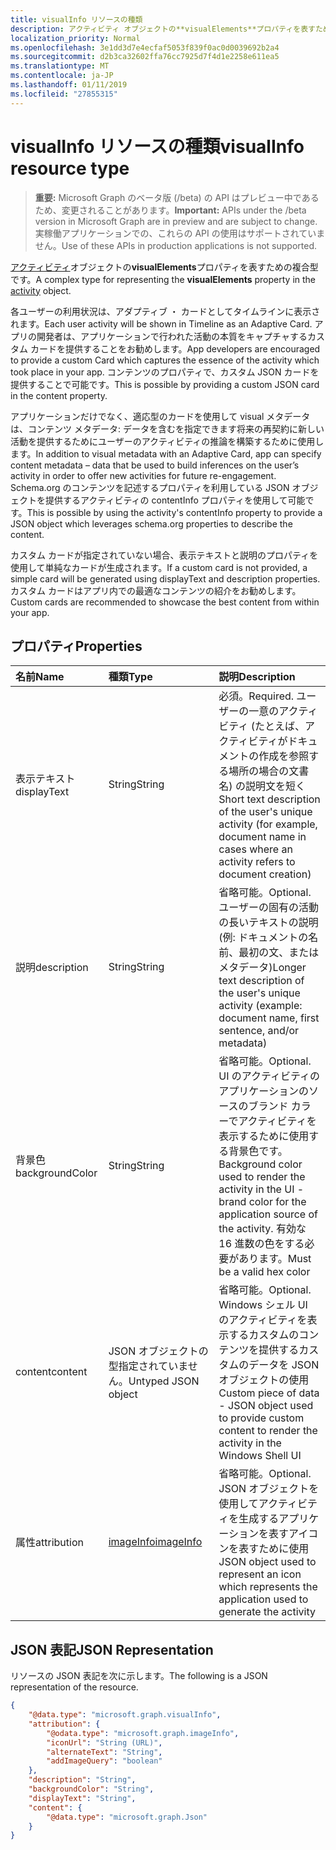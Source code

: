 ```yaml
---
title: visualInfo リソースの種類
description: アクティビティ オブジェクトの**visualElements**プロパティを表すための複合型です。
localization_priority: Normal
ms.openlocfilehash: 3e1dd3d7e4ecfaf5053f839f0ac0d0039692b2a4
ms.sourcegitcommit: d2b3ca32602ffa76cc7925d7f4d1e2258e611ea5
ms.translationtype: MT
ms.contentlocale: ja-JP
ms.lasthandoff: 01/11/2019
ms.locfileid: "27855315"
---
```

# <a name="visualinfo-resource-type"></a><span data-ttu-id="a36a2-103">visualInfo リソースの種類</span><span class="sxs-lookup"><span data-stu-id="a36a2-103">visualInfo resource type</span></span>

> <span data-ttu-id="a36a2-104">**重要:** Microsoft Graph のベータ版 (/beta) の API はプレビュー中であるため、変更されることがあります。</span><span class="sxs-lookup"><span data-stu-id="a36a2-104">**Important:** APIs under the /beta version in Microsoft Graph are in preview and are subject to change.</span></span> <span data-ttu-id="a36a2-105">実稼働アプリケーションでの、これらの API の使用はサポートされていません。</span><span class="sxs-lookup"><span data-stu-id="a36a2-105">Use of these APIs in production applications is not supported.</span></span>

<span data-ttu-id="a36a2-106">[アクティビティ](../resources/projectrome-activity.md)オブジェクトの**visualElements**プロパティを表すための複合型です。</span><span class="sxs-lookup"><span data-stu-id="a36a2-106">A complex type for representing the **visualElements** property in the [activity](../resources/projectrome-activity.md) object.</span></span>

<span data-ttu-id="a36a2-107">各ユーザーの利用状況は、アダプティブ ・ カードとしてタイムラインに表示されます。</span><span class="sxs-lookup"><span data-stu-id="a36a2-107">Each user activity will be shown in Timeline as an Adaptive Card.</span></span> <span data-ttu-id="a36a2-108">アプリの開発者は、アプリケーションで行われた活動の本質をキャプチャするカスタム カードを提供することをお勧めします。</span><span class="sxs-lookup"><span data-stu-id="a36a2-108">App developers are encouraged to provide a custom Card which captures the essence of the activity which took place in your app.</span></span> <span data-ttu-id="a36a2-109">コンテンツのプロパティで、カスタム JSON カードを提供することで可能です。</span><span class="sxs-lookup"><span data-stu-id="a36a2-109">This is possible by providing a custom JSON card in the content property.</span></span>

<span data-ttu-id="a36a2-110">アプリケーションだけでなく、適応型のカードを使用して visual メタデータは、コンテンツ メタデータ: データを含むを指定できます将来の再契約に新しい活動を提供するためにユーザーのアクティビティの推論を構築するために使用します。</span><span class="sxs-lookup"><span data-stu-id="a36a2-110">In addition to visual metadata with an Adaptive Card, app can specify content metadata – data that be used to build inferences on the user’s activity in order to offer new activities for future re-engagement.</span></span> <span data-ttu-id="a36a2-111">Schema.org のコンテンツを記述するプロパティを利用している JSON オブジェクトを提供するアクティビティの contentInfo プロパティを使用して可能です。</span><span class="sxs-lookup"><span data-stu-id="a36a2-111">This is possible by using the activity's contentInfo property to provide a JSON object which leverages schema.org properties to describe the content.</span></span>

<span data-ttu-id="a36a2-112">カスタム カードが指定されていない場合、表示テキストと説明のプロパティを使用して単純なカードが生成されます。</span><span class="sxs-lookup"><span data-stu-id="a36a2-112">If a custom card is not provided, a simple card will be generated using displayText and description properties.</span></span> <span data-ttu-id="a36a2-113">カスタム カードはアプリ内での最適なコンテンツの紹介をお勧めします。</span><span class="sxs-lookup"><span data-stu-id="a36a2-113">Custom cards are recommended to showcase the best content from within your app.</span></span>

## <a name="properties"></a><span data-ttu-id="a36a2-114">プロパティ</span><span class="sxs-lookup"><span data-stu-id="a36a2-114">Properties</span></span>

|<span data-ttu-id="a36a2-115">名前</span><span class="sxs-lookup"><span data-stu-id="a36a2-115">Name</span></span> | <span data-ttu-id="a36a2-116">種類</span><span class="sxs-lookup"><span data-stu-id="a36a2-116">Type</span></span> | <span data-ttu-id="a36a2-117">説明</span><span class="sxs-lookup"><span data-stu-id="a36a2-117">Description</span></span>|
|:----|:------|:-----------|
|<span data-ttu-id="a36a2-118">表示テキスト</span><span class="sxs-lookup"><span data-stu-id="a36a2-118">displayText</span></span> | <span data-ttu-id="a36a2-119">String</span><span class="sxs-lookup"><span data-stu-id="a36a2-119">String</span></span> | <span data-ttu-id="a36a2-120">必須。</span><span class="sxs-lookup"><span data-stu-id="a36a2-120">Required.</span></span> <span data-ttu-id="a36a2-121">ユーザーの一意のアクティビティ (たとえば、アクティビティがドキュメントの作成を参照する場所の場合の文書名) の説明文を短く</span><span class="sxs-lookup"><span data-stu-id="a36a2-121">Short text description of the user's unique activity (for example, document name in cases where an activity refers to document creation)</span></span>|
|<span data-ttu-id="a36a2-122">説明</span><span class="sxs-lookup"><span data-stu-id="a36a2-122">description</span></span> | <span data-ttu-id="a36a2-123">String</span><span class="sxs-lookup"><span data-stu-id="a36a2-123">String</span></span> | <span data-ttu-id="a36a2-124">省略可能。</span><span class="sxs-lookup"><span data-stu-id="a36a2-124">Optional.</span></span> <span data-ttu-id="a36a2-125">ユーザーの固有の活動の長いテキストの説明 (例: ドキュメントの名前、最初の文、またはメタデータ)</span><span class="sxs-lookup"><span data-stu-id="a36a2-125">Longer text description of the user's unique activity (example: document name, first sentence, and/or metadata)</span></span>|
|<span data-ttu-id="a36a2-126">背景色</span><span class="sxs-lookup"><span data-stu-id="a36a2-126">backgroundColor</span></span> | <span data-ttu-id="a36a2-127">String</span><span class="sxs-lookup"><span data-stu-id="a36a2-127">String</span></span> | <span data-ttu-id="a36a2-128">省略可能。</span><span class="sxs-lookup"><span data-stu-id="a36a2-128">Optional.</span></span> <span data-ttu-id="a36a2-129">UI のアクティビティのアプリケーションのソースのブランド カラーでアクティビティを表示するために使用する背景色です。</span><span class="sxs-lookup"><span data-stu-id="a36a2-129">Background color used to render the activity in the UI - brand color for the application source of the activity.</span></span> <span data-ttu-id="a36a2-130">有効な 16 進数の色をする必要があります。</span><span class="sxs-lookup"><span data-stu-id="a36a2-130">Must be a valid hex color</span></span>|
|<span data-ttu-id="a36a2-131">content</span><span class="sxs-lookup"><span data-stu-id="a36a2-131">content</span></span> | <span data-ttu-id="a36a2-132">JSON オブジェクトの型指定されていません。</span><span class="sxs-lookup"><span data-stu-id="a36a2-132">Untyped JSON object</span></span> | <span data-ttu-id="a36a2-133">省略可能。</span><span class="sxs-lookup"><span data-stu-id="a36a2-133">Optional.</span></span> <span data-ttu-id="a36a2-134">Windows シェル UI のアクティビティを表示するカスタムのコンテンツを提供するカスタムのデータを JSON オブジェクトの使用</span><span class="sxs-lookup"><span data-stu-id="a36a2-134">Custom piece of data - JSON object used to provide custom content to render the activity in the Windows Shell UI</span></span>|
|<span data-ttu-id="a36a2-135">属性</span><span class="sxs-lookup"><span data-stu-id="a36a2-135">attribution</span></span> | [<span data-ttu-id="a36a2-136">imageInfo</span><span class="sxs-lookup"><span data-stu-id="a36a2-136">imageInfo</span></span>](../resources/projectrome-imageinfo.md) | <span data-ttu-id="a36a2-137">省略可能。</span><span class="sxs-lookup"><span data-stu-id="a36a2-137">Optional.</span></span> <span data-ttu-id="a36a2-138">JSON オブジェクトを使用してアクティビティを生成するアプリケーションを表すアイコンを表すために使用</span><span class="sxs-lookup"><span data-stu-id="a36a2-138">JSON object used to represent an icon which represents the application used to generate the activity</span></span>|

## <a name="json-representation"></a><span data-ttu-id="a36a2-139">JSON 表記</span><span class="sxs-lookup"><span data-stu-id="a36a2-139">JSON Representation</span></span>

<span data-ttu-id="a36a2-140">リソースの JSON 表記を次に示します。</span><span class="sxs-lookup"><span data-stu-id="a36a2-140">The following is a JSON representation of the resource.</span></span>

<!-- {
  "blockType": "resource",
  "optionalProperties": [
    "attribution",
    "description",
    "backgroundColor",
    "content"
  ],
  "@odata.type": "microsoft.graph.visualInfo"
}-->

```json
{
    "@data.type": "microsoft.graph.visualInfo",
    "attribution": {
        "@odata.type": "microsoft.graph.imageInfo",
        "iconUrl": "String (URL)",
        "alternateText": "String",
        "addImageQuery": "boolean"
    },
    "description": "String",
    "backgroundColor": "String",
    "displayText": "String",
    "content": {
        "@data.type": "microsoft.graph.Json"
    }
}
```

<!-- uuid: 8fcb5dbc-d5aa-4681-8e31-b001d5168d79
2017-06-07 14:57:30 UTC -->
<!-- {
  "type": "#page.annotation",
  "description": "visualinfo resource",
  "keywords": "",
  "section": "documentation",
  "tocPath": ""
}-->
